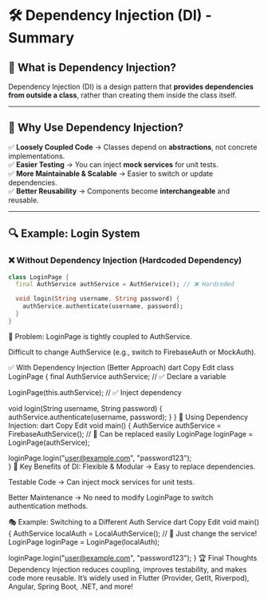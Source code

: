 # 🛠 Dependency Injection (DI) - Summary

## 📌 What is Dependency Injection?
Dependency Injection (DI) is a design pattern that **provides dependencies from outside a class**, rather than creating them inside the class itself.

---

## 🎯 Why Use Dependency Injection?
✅ **Loosely Coupled Code** → Classes depend on **abstractions**, not concrete implementations.  
✅ **Easier Testing** → You can inject **mock services** for unit tests.  
✅ **More Maintainable & Scalable** → Easier to switch or update dependencies.  
✅ **Better Reusability** → Components become **interchangeable** and reusable.

---

## 🔍 Example: Login System

### ❌ Without Dependency Injection (Hardcoded Dependency)
```dart
class LoginPage {
  final AuthService authService = AuthService(); // ❌ Hardcoded

  void login(String username, String password) {
    authService.authenticate(username, password);
  }
}
```
🔴 Problem:
LoginPage is tightly coupled to AuthService.

Difficult to change AuthService (e.g., switch to FirebaseAuth or MockAuth).

✅ With Dependency Injection (Better Approach)
dart
Copy
Edit
class LoginPage {
  final AuthService authService;  // ✅ Declare a variable

  LoginPage(this.authService);  // ✅ Inject dependency

  void login(String username, String password) {
    authService.authenticate(username, password);
  }
}
🔵 Using Dependency Injection:
dart
Copy
Edit
void main() {
  AuthService authService = FirebaseAuthService(); // 🔹 Can be replaced easily
  LoginPage loginPage = LoginPage(authService);  

  loginPage.login("user@example.com", "password123");  
}
🚀 Key Benefits of DI:
Flexible & Modular → Easy to replace dependencies.

Testable Code → Can inject mock services for unit tests.

Better Maintenance → No need to modify LoginPage to switch authentication methods.

🎭 Example: Switching to a Different Auth Service
dart
Copy
Edit
void main() {
  AuthService localAuth = LocalAuthService(); // 🔹 Just change the service!
  LoginPage loginPage = LoginPage(localAuth);

  loginPage.login("user@example.com", "password123");
}
🏆 Final Thoughts
Dependency Injection reduces coupling, improves testability, and makes code more reusable.
It’s widely used in Flutter (Provider, GetIt, Riverpod), Angular, Spring Boot, .NET, and more!
